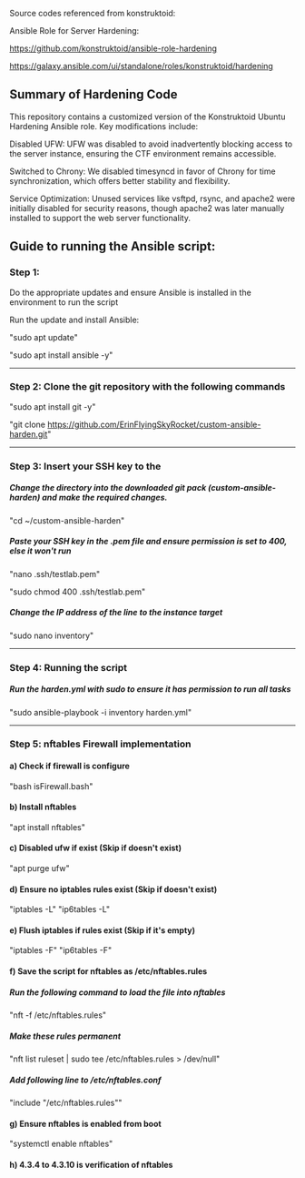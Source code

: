 Source codes referenced from konstruktoid: 

Ansible Role for Server Hardening:

https://github.com/konstruktoid/ansible-role-hardening

https://galaxy.ansible.com/ui/standalone/roles/konstruktoid/hardening

## Summary of Hardening Code ###

This repository contains a customized version of the Konstruktoid Ubuntu Hardening Ansible role. Key modifications include:

Disabled UFW: UFW was disabled to avoid inadvertently blocking access to the server instance, ensuring the CTF environment remains accessible.

Switched to Chrony: We disabled timesyncd in favor of Chrony for time synchronization, which offers better stability and flexibility.

Service Optimization: Unused services like vsftpd, rsync, and apache2 were initially disabled for security reasons, though apache2 was later manually installed to support the web server functionality.

## Guide to running the Ansible script:

### Step 1: 

Do the appropriate updates and ensure Ansible is installed in the environment to run the script

Run the update and install Ansible:

"sudo apt update"

"sudo apt install ansible -y"

__________________________________________

### Step 2: Clone the git repository with the following commands

"sudo apt install git -y"

"git clone https://github.com/ErinFlyingSkyRocket/custom-ansible-harden.git"

__________________________________________

### Step 3: Insert your SSH key to the
##### Change the directory into the downloaded git pack (custom-ansible-harden) and make the required changes.

"cd ~/custom-ansible-harden"

##### Paste your SSH key in the .pem file and ensure permission is set to 400, else it won't run

"nano .ssh/testlab.pem"

"sudo chmod 400 .ssh/testlab.pem"

##### Change the IP address of the line to the instance target
"sudo nano inventory"

__________________________________________

### Step 4: Running the script
##### Run the harden.yml with sudo to ensure it has permission to run all tasks
"sudo ansible-playbook -i inventory harden.yml"
__________________________________________
### Step 5: nftables Firewall implementation
#### a) Check if firewall is configure
"bash isFirewall.bash"
#### b) Install nftables
"apt install nftables"
#### c) Disabled ufw if exist (Skip if doesn't exist)
"apt purge ufw"
#### d) Ensure no iptables rules exist (Skip if doesn't exist)
"iptables -L"
"ip6tables -L"
#### e) Flush iptables if rules exist (Skip if it's empty)
"iptables -F"
"ip6tables -F"
#### f) Save the script for nftables as /etc/nftables.rules
  ##### Run the following command to load the file into nftables
  "nft -f /etc/nftables.rules"
  ##### Make these rules permanent
  "nft list ruleset | sudo tee /etc/nftables.rules > /dev/null" 
  ##### Add following line to /etc/nftables.conf
  "include "/etc/nftables.rules"" 
#### g) Ensure nftables is enabled from boot
"systemctl enable nftables"
#### h) 4.3.4 to 4.3.10 is verification of nftables

